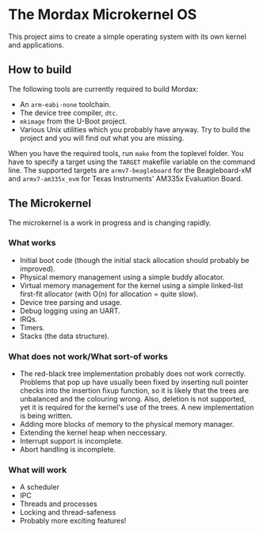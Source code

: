 The Mordax Microkernel OS
=========================

This project aims to create a simple operating system with its own kernel and applications.

How to build
------------

The following tools are currently required to build Mordax:
* An `arm-eabi-none` toolchain.
* The device tree compiler, `dtc`.
* `mkimage` from the U-Boot project.
* Various Unix utilities which you probably have anyway. Try to build the project and you will find out what you are missing.

When you have the required tools, run `make` from the toplevel folder. You have to specify a target using the `TARGET` makefile variable on the command line. The supported targets are `armv7-beagleboard` for the Beagleboard-xM and `armv7-am335x_evm` for Texas Instruments' AM335x Evaluation Board.

The Microkernel
---------------

The microkernel is a work in progress and is changing rapidly.

### What works

* Initial boot code (though the initial stack allocation should probably be improved).
* Physical memory management using a simple buddy allocator.
* Virtual memory management for the kernel using a simple linked-list first-fit allocator (with O(n) for allocation = quite slow).
* Device tree parsing and usage.
* Debug logging using an UART.
* IRQs.
* Timers.
* Stacks (the data structure).

### What does not work/What sort-of works
* The red-black tree implementation probably does not work correctly. Problems that pop up have usually been fixed by inserting null pointer checks into the insertion fixup function, so it is likely that the trees are unbalanced and the colouring wrong. Also, deletion is not supported, yet it is required for the kernel's use of the trees. A new implementation is being written.
* Adding more blocks of memory to the physical memory manager.
* Extending the kernel heap when neccessary.
* Interrupt support is incomplete.
* Abort handling is incomplete.

### What will work

* A scheduler
* IPC
* Threads and processes
* Locking and thread-safeness
* Probably more exciting features!

